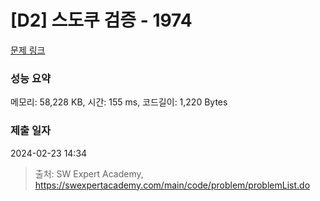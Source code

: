 # [D2] 스도쿠 검증 - 1974 

[문제 링크](https://swexpertacademy.com/main/code/problem/problemDetail.do?contestProbId=AV5Psz16AYEDFAUq) 

### 성능 요약

메모리: 58,228 KB, 시간: 155 ms, 코드길이: 1,220 Bytes

### 제출 일자

2024-02-23 14:34



> 출처: SW Expert Academy, https://swexpertacademy.com/main/code/problem/problemList.do